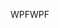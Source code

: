 <span data-ttu-id="ab42c-101">WPF</span><span class="sxs-lookup"><span data-stu-id="ab42c-101">WPF</span></span>